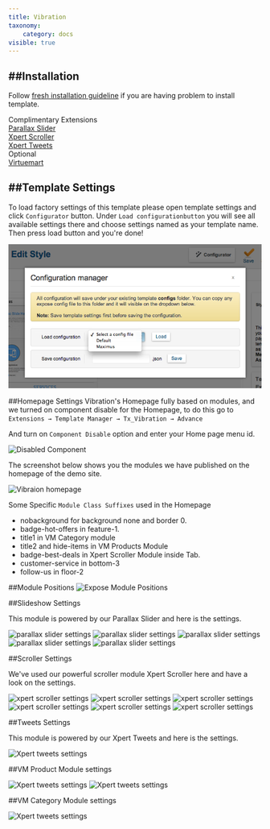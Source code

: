 ```yaml
---
title: Vibration
taxonomy:
    category: docs
visible: true
---
```



##Installation
----------
Follow [fresh installation guideline](http://www.themexpert.com/documentation/expose-framework/getting-started) if you are having problem to install template.


<div class="row">
	<div class="col-md-6">
		<div class="panel panel-primary">
  <!-- Default panel contents -->
  <div class="panel-heading">Complimentary Extensions</div>

  <!-- List group -->
  <div class="list-group">
    <div><a class="list-group-item" href="http://www.themexpert.com/joomla-extensions/parallax-slider">Parallax Slider</a></div>
    <div><a class="list-group-item" href="http://www.themexpert.com/joomla-extensions/xpert-scroller">Xpert Scroller</a></div>
    <div><a class="list-group-item" href="http://www.themexpert.com/joomla-extensions/xpert-tweets">Xpert Tweets</a></div>
  </div>
</div>
	</div>
	<div class="col-md-6">
		<div class="panel panel-default">
  <!-- Default panel contents -->
  <div class="panel-heading">Optional</div>
  <!-- List group -->
  <div class="list-group">
    <div><a  class="list-group-item" href="http://virtuemart.net/">Virtuemart</a></div>
  </div>
</div>
	</div>
</div>

##Template Settings
----------
To load factory settings of this template please open template settings and click `Configurator` button. Under `Load configurationbutton` you will see all available settings there and choose settings named as your template name. Then press load button and you're done!

![Sample Image](load-configuration.png)

##Homepage Settings
Vibration's Homepage fully based on modules, and we turned on component disable for the Homepage, to do this go to 
```Extensions → Template Manager → Tx_Vibration → Advance```

And turn on <code>Component Disable</code> option and enter your Home page menu id.

![Disabled Component](component-disable.jpg)


<p>The screenshot below shows you the modules we have published on the homepage of the demo site.</p>

![Vibraion homepage](Home.png)

Some Specific ```Module Class Suffixes``` used in the Homepage

-   nobackground for background none and border 0.
-    badge-hot-offers in feature-1.
-   title1 in VM Category module
-   title2 and hide-items in VM Products Module</li>
-   badge-best-deals in Xpert Scroller Module inside Tab.
-   customer-service in bottom-3
-   follow-us in floor-2





##Module Positions
![Expose Module Positions](positions_map.jpg)

##Slideshow Settings</h2>

This module is powered by our Parallax Slider and here is the settings.

![parallax slider settings](parallax-general.jpg)
![parallax slider settings](parallax-joomla.jpg)
![parallax slider settings](parallax-style.jpg)
![parallax slider settings](parallax-advanced.jpg)
![parallax slider settings](parallax-support.jpg)


##Scroller Settings

We've used our powerful scroller module Xpert Scroller here and have a look on the settings.

![xpert scroller settings](xscroller-general.jpg)
![xpert scroller settings](xscroller-joomla.jpg)
![xpert scroller settings](xscroller-layout.jpg)
![xpert scroller settings](xscroller-scroller.jpg)
![xpert scroller settings](xscroller-image.jpg)
![xpert scroller settings](xscroller-advanced.jpg)



##Tweets Settings

This module is powered by our Xpert Tweets and here is the settings.

![Xpert tweets settings](xpert-tweet.jpg)


##VM Product Module settings

![Xpert tweets settings](vm-product-basic.jpg)
![Xpert tweets settings](vm-product-advance.jpg)


##VM Category Module settings

![Xpert tweets settings](vm-category.jpg)
